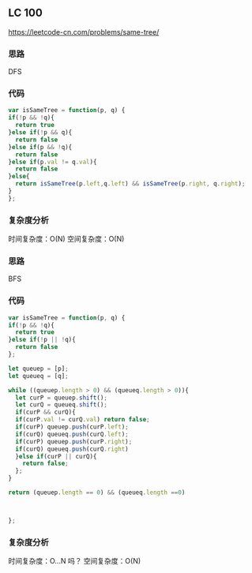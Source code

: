 ## LC 100

https://leetcode-cn.com/problems/same-tree/

### 思路

DFS

### 代码

```JavaScript
var isSameTree = function(p, q) {
if(!p && !q){
  return true
}else if(!p && q){
  return false
}else if(p && !q){
  return false
}else if(p.val != q.val){
  return false
}else{
  return isSameTree(p.left,q.left) && isSameTree(p.right, q.right);
}
};

```

### 复杂度分析

时间复杂度：O(N)
空间复杂度：O(N)

### 思路

BFS

### 代码

```JavaScript
var isSameTree = function(p, q) {
if(!p && !q){
  return true
}else if(!p || !q){
  return false
};

let queuep = [p];
let queueq = [q];

while ((queuep.length > 0) && (queueq.length > 0)){
  let curP = queuep.shift();
  let curQ = queueq.shift();
  if(curP && curQ){
  if(curP.val != curQ.val) return false;
  if(curP) queuep.push(curP.left);
  if(curQ) queueq.push(curQ.left);
  if(curP) queuep.push(curP.right);
  if(curQ) queueq.push(curQ.right)
  }else if(curP || curQ){
    return false;
  };
}

return (queuep.length == 0) && (queueq.length ==0)



};

```

### 复杂度分析

时间复杂度：O...N 吗？
空间复杂度：O(N)
